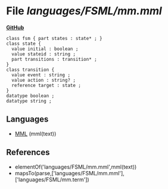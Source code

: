 # File _languages/FSML/mm.mml_
**[GitHub](https://github.com/softlang/yas/blob/master/languages/FSML/mm.mml)**
```
class fsm { part states : state* ; }
class state {
  value initial : boolean ;
  value stateid : string ;
  part transitions : transition* ;
}
class transition {
  value event : string ;
  value action : string? ;
  reference target : state ;  
}
datatype boolean ;
datatype string ;
```

## Languages
* [MML](../languages/MML.md) (mml(text))

## References
* elementOf('languages/FSML/mm.mml',mml(text))
* mapsTo(parse,['languages/FSML/mm.mml'],['languages/FSML/mm.term'])
